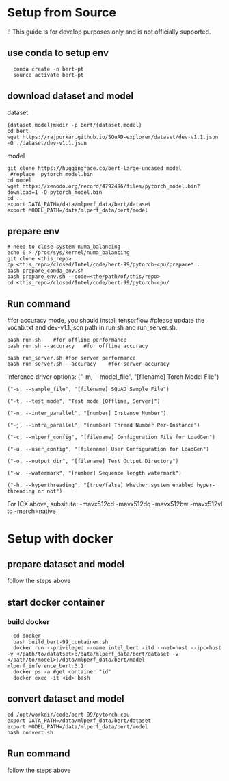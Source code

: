 # Setup from Source
!! This guide is for develop purposes only and is not officially supported.

## use conda to setup env
```
  conda create -n bert-pt
  source activate bert-pt
```


## download dataset and model

 dataset

```
{dataset,model}mkdir -p bert/{dataset,model}
cd bert
wget https://rajpurkar.github.io/SQuAD-explorer/dataset/dev-v1.1.json -O ./dataset/dev-v1.1.json
```
 model

```
git clone https://huggingface.co/bert-large-uncased model
 #replace  pytorch_model.bin
cd model
wget https://zenodo.org/record/4792496/files/pytorch_model.bin?download=1 -O pytorch_model.bin
cd ..
export DATA_PATH=/data/mlperf_data/bert/dataset
export MODEL_PATH=/data/mlperf_data/bert/model
```

## prepare env

```
# need to close system numa_balancing
echo 0 > /proc/sys/kernel/numa_balancing
git clone <this_repo>
cp <this_repo>/closed/Intel/code/bert-99/pytorch-cpu/prepare* .
bash prepare_conda_env.sh
bash prepare_env.sh --code=<the/path/of/this/repo>
cd <this_repo>/closed/Intel/code/bert-99/pytorch-cpu/
```

## Run command

 #for accuracy mode, you should install tensorflow
 #please update the vocab.txt and dev-v1.1.json path in run.sh and run_server.sh.

```
bash run.sh    #for offline performance
bash run.sh --accuracy   #for offline accuracy
```
```
bash run_server.sh #for server performance
bash run_server.sh --accuracy    #for server accuracy
```
inference driver options:
    ("-m, --model_file", "[filename] Torch Model File")

    ("-s, --sample_file", "[filename] SQuAD Sample File")
    
    ("-t, --test_mode", "Test mode [Offline, Server]")
    
    ("-n, --inter_parallel", "[number] Instance Number")
    
    ("-j, --intra_parallel", "[number] Thread Number Per-Instance")
    
    ("-c, --mlperf_config", "[filename] Configuration File for LoadGen")
    
    ("-u, --user_config", "[filename] User Configuration for LoadGen")
    
    ("-o, --output_dir", "[filename] Test Output Directory")
    
    ("-w, --watermark", "[number] Sequence length watermark")
    
    ("-h, --hyperthreading", "[true/false] Whether system enabled hyper-threading or not")


For ICX above, subsitute: -mavx512cd -mavx512dq -mavx512bw -mavx512vl to -march=native


# Setup with docker
## prepare dataset and model
 follow the steps above

## start docker container
### build docker
```
  cd docker
  bash build_bert-99_container.sh
  docker run --privileged --name intel_bert -itd --net=host --ipc=host -v </path/to/datatset>:/data/mlperf_data/bert/dataset -v </path/to/model>:/data/mlperf_data/bert/model mlperf_inference_bert:3.1
  docker ps -a #get container "id"
  docker exec -it <id> bash
```

## convert dataset and model
```
cd /opt/workdir/code/bert-99/pytorch-cpu
export DATA_PATH=/data/mlperf_data/bert/dataset
export MODEL_PATH=/data/mlperf_data/bert/model
bash convert.sh
```
## Run command
follow the steps above









